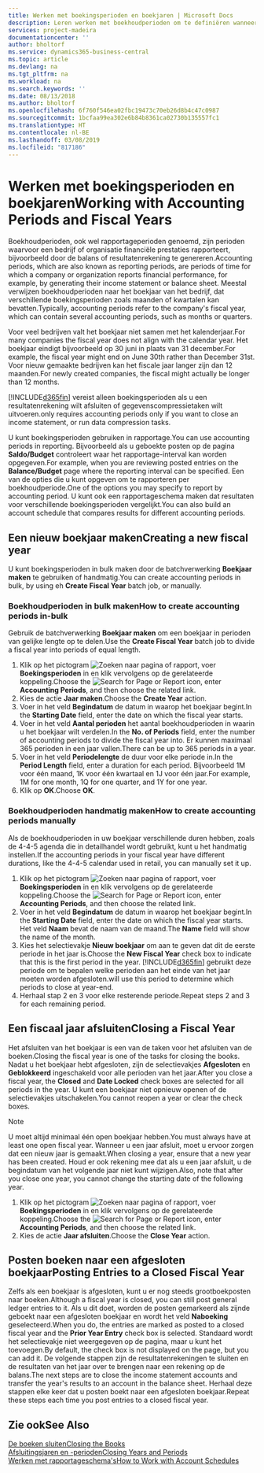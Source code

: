 ```yaml
---
title: Werken met boekingsperioden en boekjaren | Microsoft Docs
description: Leren werken met boekhoudperioden om te definiëren wanneer uw bedrijf financiële prestaties rapporteert.
services: project-madeira
documentationcenter: ''
author: bholtorf
ms.service: dynamics365-business-central
ms.topic: article
ms.devlang: na
ms.tgt_pltfrm: na
ms.workload: na
ms.search.keywords: ''
ms.date: 08/13/2018
ms.author: bholtorf
ms.openlocfilehash: 6f760f546ea02fbc19473c70eb26d8b4c47c0987
ms.sourcegitcommit: 1bcfaa99ea302e6b84b8361ca02730b135557fc1
ms.translationtype: HT
ms.contentlocale: nl-BE
ms.lasthandoff: 03/08/2019
ms.locfileid: "817186"
---
```

# <a name="working-with-accounting-periods-and-fiscal-years"></a><span data-ttu-id="3d926-103">Werken met boekingsperioden en boekjaren</span><span class="sxs-lookup"><span data-stu-id="3d926-103">Working with Accounting Periods and Fiscal Years</span></span>
<span data-ttu-id="3d926-104">Boekhoudperioden, ook wel rapportageperioden genoemd, zijn perioden waarvoor een bedrijf of organisatie financiële prestaties rapporteert, bijvoorbeeld door de balans of resultatenrekening te genereren.</span><span class="sxs-lookup"><span data-stu-id="3d926-104">Accounting periods, which are also known as reporting periods, are periods of time for which a company or organization reports financial performance, for example, by generating their income statement or balance sheet.</span></span> <span data-ttu-id="3d926-105">Meestal verwijzen boekhoudperioden naar het boekjaar van het bedrijf, dat verschillende boekingsperioden zoals maanden of kwartalen kan bevatten.</span><span class="sxs-lookup"><span data-stu-id="3d926-105">Typically, accounting periods refer to the company's fiscal year, which can contain several accounting periods, such as months or quarters.</span></span>

<span data-ttu-id="3d926-106">Voor veel bedrijven valt het boekjaar niet samen met het kalenderjaar.</span><span class="sxs-lookup"><span data-stu-id="3d926-106">For many companies the fiscal year does not align with the calendar year.</span></span> <span data-ttu-id="3d926-107">Het boekjaar eindigt bijvoorbeeld op 30 juni in plaats van 31 december.</span><span class="sxs-lookup"><span data-stu-id="3d926-107">For example, the fiscal year might end on June 30th rather than December 31st.</span></span> <span data-ttu-id="3d926-108">Voor nieuw gemaakte bedrijven kan het fiscale jaar langer zijn dan 12 maanden.</span><span class="sxs-lookup"><span data-stu-id="3d926-108">For newly created companies, the fiscal might actually be longer than 12 months.</span></span> 

[!INCLUDE[d365fin](includes/d365fin_md.md)] <span data-ttu-id="3d926-109">vereist alleen boekingsperioden als u een resultatenrekening wilt afsluiten of gegevenscompressietaken wilt uitvoeren.</span><span class="sxs-lookup"><span data-stu-id="3d926-109">only requires accounting periods only if you want to close an income statement, or run data compression tasks.</span></span> 

<span data-ttu-id="3d926-110">U kunt boekingsperioden gebruiken in rapportage.</span><span class="sxs-lookup"><span data-stu-id="3d926-110">You can use accounting periods in reporting.</span></span> <span data-ttu-id="3d926-111">Bijvoorbeeld als u geboekte posten op de pagina **Saldo/Budget** controleert waar het rapportage-interval kan worden opgegeven.</span><span class="sxs-lookup"><span data-stu-id="3d926-111">For example, when you are reviewing posted entries on the **Balance/Budget** page where the reporting interval can be specified.</span></span> <span data-ttu-id="3d926-112">Een van de opties die u kunt opgeven om te rapporteren per boekhoudperiode.</span><span class="sxs-lookup"><span data-stu-id="3d926-112">One of the options you may specify to report by accounting period.</span></span> <span data-ttu-id="3d926-113">U kunt ook een rapportageschema maken dat resultaten voor verschillende boekingsperioden vergelijkt.</span><span class="sxs-lookup"><span data-stu-id="3d926-113">You can also build an account schedule that compares results for different accounting periods.</span></span>

## <a name="creating-a-new-fiscal-year"></a><span data-ttu-id="3d926-114">Een nieuw boekjaar maken</span><span class="sxs-lookup"><span data-stu-id="3d926-114">Creating a new fiscal year</span></span>
<span data-ttu-id="3d926-115">U kunt boekingsperioden in bulk maken door de batchverwerking **Boekjaar maken** te gebruiken of handmatig.</span><span class="sxs-lookup"><span data-stu-id="3d926-115">You can create accounting periods in bulk, by using eh **Create Fiscal Year** batch job, or manually.</span></span>

### <a name="how-to-create-accounting-periods-in-bulk"></a><span data-ttu-id="3d926-116">Boekhoudperioden in bulk maken</span><span class="sxs-lookup"><span data-stu-id="3d926-116">How to create accounting periods in-bulk</span></span>
<span data-ttu-id="3d926-117">Gebruik de batchverwerking **Boekjaar maken** om een boekjaar in perioden van gelijke lengte op te delen.</span><span class="sxs-lookup"><span data-stu-id="3d926-117">Use the **Create Fiscal Year** batch job to divide a fiscal year into periods of equal length.</span></span>  

1. <span data-ttu-id="3d926-118">Klik op het pictogram ![Zoeken naar pagina of rapport](media/ui-search/search_small.png "pictogram Zoeken naar pagina of rapport"), voer **Boekingsperioden** in en klik vervolgens op de gerelateerde koppeling.</span><span class="sxs-lookup"><span data-stu-id="3d926-118">Choose the ![Search for Page or Report](media/ui-search/search_small.png "Search for Page or Report icon") icon, enter **Accounting Periods**, and then choose the related link.</span></span>  
2. <span data-ttu-id="3d926-119">Kies de actie **Jaar maken**.</span><span class="sxs-lookup"><span data-stu-id="3d926-119">Choose the **Create Year** action.</span></span>  <!--What about the Scheduling option? Should we mention that? There's also the Report Output Type field...-->
3. <span data-ttu-id="3d926-120">Voer in het veld **Begindatum** de datum in waarop het boekjaar begint.</span><span class="sxs-lookup"><span data-stu-id="3d926-120">In the **Starting Date** field, enter the date on which the fiscal year starts.</span></span>  
4. <span data-ttu-id="3d926-121">Voer in het veld **Aantal perioden** het aantal boekhoudperioden in waarin u het boekjaar wilt verdelen.</span><span class="sxs-lookup"><span data-stu-id="3d926-121">In the **No. of Periods** field, enter the number of accounting periods to divide the fiscal year into.</span></span> <span data-ttu-id="3d926-122">Er kunnen maximaal 365 perioden in een jaar vallen.</span><span class="sxs-lookup"><span data-stu-id="3d926-122">There can be up to 365 periods in a year.</span></span>  
5. <span data-ttu-id="3d926-123">Voer in het veld **Periodelengte** de duur voor elke periode in.</span><span class="sxs-lookup"><span data-stu-id="3d926-123">In the **Period Length** field, enter a duration for each period.</span></span> <span data-ttu-id="3d926-124">Bijvoorbeeld 1M voor één maand, 1K voor één kwartaal en 1J voor één jaar.</span><span class="sxs-lookup"><span data-stu-id="3d926-124">For example, 1M for one month, 1Q for one quarter, and 1Y for one year.</span></span>  
6. <span data-ttu-id="3d926-125">Klik op **OK**.</span><span class="sxs-lookup"><span data-stu-id="3d926-125">Choose **OK**.</span></span>  

### <a name="how-to-create-accounting-periods-manually"></a><span data-ttu-id="3d926-126">Boekhoudperioden handmatig maken</span><span class="sxs-lookup"><span data-stu-id="3d926-126">How to create accounting periods manually</span></span>
<span data-ttu-id="3d926-127">Als de boekhoudperioden in uw boekjaar verschillende duren hebben, zoals de 4-4-5 agenda die in detailhandel wordt gebruikt, kunt u het handmatig instellen.</span><span class="sxs-lookup"><span data-stu-id="3d926-127">If the accounting periods in your fiscal year have different durations, like the 4-4-5 calendar used in retail, you can manually set it up.</span></span>  
  
1. <span data-ttu-id="3d926-128">Klik op het pictogram ![Zoeken naar pagina of rapport](media/ui-search/search_small.png "pictogram Zoeken naar pagina of rapport"), voer **Boekingsperioden** in en klik vervolgens op de gerelateerde koppeling.</span><span class="sxs-lookup"><span data-stu-id="3d926-128">Choose the ![Search for Page or Report](media/ui-search/search_small.png "Search for Page or Report icon") icon, enter **Accounting Periods**, and then choose the related link.</span></span>  
2. <span data-ttu-id="3d926-129">Voer in het veld **Begindatum** de datum in waarop het boekjaar begint.</span><span class="sxs-lookup"><span data-stu-id="3d926-129">In the **Starting Date** field, enter the date on which the fiscal year starts.</span></span> <span data-ttu-id="3d926-130">Het veld **Naam** bevat de naam van de maand.</span><span class="sxs-lookup"><span data-stu-id="3d926-130">The **Name** field will show the name of the month.</span></span>  
3. <span data-ttu-id="3d926-131">Kies het selectievakje **Nieuw boekjaar** om aan te geven dat dit de eerste periode in het jaar is.</span><span class="sxs-lookup"><span data-stu-id="3d926-131">Choose the **New Fiscal Year** check box to indicate that this is the first period in the year.</span></span> [!INCLUDE[d365fin](includes/d365fin_md.md)] <span data-ttu-id="3d926-132">gebruikt deze periode om te bepalen welke perioden aan het einde van het jaar moeten worden afgesloten.</span><span class="sxs-lookup"><span data-stu-id="3d926-132">will use this period to determine which periods to close at year-end.</span></span>
4. <span data-ttu-id="3d926-133">Herhaal stap 2 en 3 voor elke resterende periode.</span><span class="sxs-lookup"><span data-stu-id="3d926-133">Repeat steps 2 and 3 for each remaining period.</span></span>  

## <a name="closing-a-fiscal-year"></a><span data-ttu-id="3d926-134">Een fiscaal jaar afsluiten</span><span class="sxs-lookup"><span data-stu-id="3d926-134">Closing a Fiscal Year</span></span>
<span data-ttu-id="3d926-135">Het afsluiten van het boekjaar is een van de taken voor het afsluiten van de boeken.</span><span class="sxs-lookup"><span data-stu-id="3d926-135">Closing the fiscal year is one of the tasks for closing the books.</span></span> <span data-ttu-id="3d926-136">Nadat u het boekjaar hebt afgesloten, zijn de selectievakjes **Afgesloten** en **Geblokkeerd** ingeschakeld voor alle perioden van het jaar.</span><span class="sxs-lookup"><span data-stu-id="3d926-136">After you close a fiscal year, the **Closed** and **Date Locked** check boxes are selected for all periods in the year.</span></span> <span data-ttu-id="3d926-137">U kunt een boekjaar niet opnieuw openen of de selectievakjes uitschakelen.</span><span class="sxs-lookup"><span data-stu-id="3d926-137">You cannot reopen a year or clear the check boxes.</span></span>

> [!NOTE]  
>  <span data-ttu-id="3d926-138">U moet altijd minimaal één open boekjaar hebben.</span><span class="sxs-lookup"><span data-stu-id="3d926-138">You must always have at least one open fiscal year.</span></span> <span data-ttu-id="3d926-139">Wanneer u een jaar afsluit, moet u ervoor zorgen dat een nieuw jaar is gemaakt.</span><span class="sxs-lookup"><span data-stu-id="3d926-139">When closing a year, ensure that a new year has been created.</span></span> <span data-ttu-id="3d926-140">Houd er ook rekening mee dat als u een jaar afsluit, u de begindatum van het volgende jaar niet kunt wijzigen.</span><span class="sxs-lookup"><span data-stu-id="3d926-140">Also, note that after you close one year, you cannot change the starting date of the following year.</span></span>

1. <span data-ttu-id="3d926-141">Klik op het pictogram ![Zoeken naar pagina of rapport](media/ui-search/search_small.png "pictogram Zoeken naar pagina of rapport"), voer **Boekingsperioden** in en klik vervolgens op de gerelateerde koppeling.</span><span class="sxs-lookup"><span data-stu-id="3d926-141">Choose the ![Search for Page or Report](media/ui-search/search_small.png "Search for Page or Report icon") icon, enter **Accounting Periods**, and then choose the related link.</span></span>  
2. <span data-ttu-id="3d926-142">Kies de actie **Jaar afsluiten**.</span><span class="sxs-lookup"><span data-stu-id="3d926-142">Choose the **Close Year** action.</span></span>  

## <a name="posting-entries-to-a-closed-fiscal-year"></a><span data-ttu-id="3d926-143">Posten boeken naar een afgesloten boekjaar</span><span class="sxs-lookup"><span data-stu-id="3d926-143">Posting Entries to a Closed Fiscal Year</span></span>
<span data-ttu-id="3d926-144">Zelfs als een boekjaar is afgesloten, kunt u er nog steeds grootboekposten naar boeken.</span><span class="sxs-lookup"><span data-stu-id="3d926-144">Although a fiscal year is closed, you can still post general ledger entries to it.</span></span> <span data-ttu-id="3d926-145">Als u dit doet, worden de posten gemarkeerd als zijnde geboekt naar een afgesloten boekjaar en wordt het veld **Naboeking** geselecteerd.</span><span class="sxs-lookup"><span data-stu-id="3d926-145">When you do, the entries are marked as posted to a closed fiscal year and the **Prior Year Entry** check box is selected.</span></span> <span data-ttu-id="3d926-146">Standaard wordt het selectievakje niet weergegeven op de pagina, maar u kunt het toevoegen.</span><span class="sxs-lookup"><span data-stu-id="3d926-146">By default, the check box is not displayed on the page, but you can add it.</span></span> <span data-ttu-id="3d926-147">De volgende stappen zijn de resultatenrekeningen te sluiten en de resultaten van het jaar over te brengen naar een rekening op de balans.</span><span class="sxs-lookup"><span data-stu-id="3d926-147">The next steps are to close the income statement accounts and transfer the year's results to an account in the balance sheet.</span></span> <span data-ttu-id="3d926-148">Herhaal deze stappen elke keer dat u posten boekt naar een afgesloten boekjaar.</span><span class="sxs-lookup"><span data-stu-id="3d926-148">Repeat these steps each time you post entries to a closed fiscal year.</span></span>

## <a name="see-also"></a><span data-ttu-id="3d926-149">Zie ook</span><span class="sxs-lookup"><span data-stu-id="3d926-149">See Also</span></span>
[<span data-ttu-id="3d926-150">De boeken sluiten</span><span class="sxs-lookup"><span data-stu-id="3d926-150">Closing the Books</span></span>](year-close-books.md)  
[<span data-ttu-id="3d926-151">Afsluitingsjaren en -perioden</span><span class="sxs-lookup"><span data-stu-id="3d926-151">Closing Years and Periods</span></span>](year-close-years-periods.md)  
[<span data-ttu-id="3d926-152">Werken met rapportageschema's</span><span class="sxs-lookup"><span data-stu-id="3d926-152">How to Work with Account Schedules</span></span>](bi-how-work-account-schedule.md)  
  






